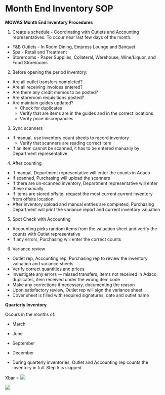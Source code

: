 # Month End Inventory SOP

**MOWAS Month End Inventory Procedures**

1. Create a schedule - Coordinating with Outlets and Accounting representatives. To occur near last few days of the month. 
* F&B Outlets - In Room Dining, Empress Lounge and Banquet 
* Spa - Retail and Treatment
* Storerooms - Paper Supplies, Collateral, Warehouse, Wine/Liquor, and Food Storerooms

2. Before opening the period inventory:
* Are all outlet transfers completed?
* Are all receiving invoices entered? 
* Are there any credit memos to be posted?
* Are storeroom requisitions posted?
* Are maintain guides updated? 
  * Check for duplicates
  * Verify that are items are in the guides and in the correct locations
  * Verify price discrepancies

3. Sync scanners
* If manual, use inventory count sheets to record inventory
  * Verify that scanners are reading correct item
* If an item cannot be scanned, it has to be entered manually by Department representative

4. After counting
* If manual, Department representative will enter the counts in Adaco
* If scanned, Purchasing will upload the scanners
* If there are un-scanned inventory, Department representative will enter these manually
* If items are stored offsite, request the most current current inventory from offsite location 
* After inventory upload and manual entries are completed, Purchasing Department will print the variance report and current inventory valuation

5. Spot Check with Accounting
* Accounting picks random items from the valuation sheet and verify the counts with Outlet representative
* If any errors, Purchasing will enter the correct counts

6. Variance review
* Outlet rep, Accounting rep, Purchasing rep to review the inventory valuation and variance sheets
* Verify correct quantities and prices
* Investigate any errors -- missed transfers, items not received in Adaco, duplicates, item received under the wrong item code
* Make any corrections if necessary, documenting the reason
* Upon satisfactory review, Outlet rep will sign the variance sheet
* Cover sheet is filled with required signatures, date and outlet name

**Quarterly Inventory**

Occurs in the months of: 
* March
* June
* September
* December

* During quarterly inventories, Outlet and Accounting rep counts the inventory in full. Step 5 is skipped.


Xbar = <img src="https://render.githubusercontent.com/render/math?math=\bar{X}" >

<img src="https://render.githubusercontent.com/render/math?math=\sigma^2" >

